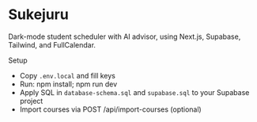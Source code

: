 # Sukejuru

Dark-mode student scheduler with AI advisor, using Next.js, Supabase, Tailwind, and FullCalendar.

Setup
- Copy `.env.local` and fill keys
- Run: npm install; npm run dev
- Apply SQL in `database-schema.sql` and `supabase.sql` to your Supabase project
- Import courses via POST /api/import-courses (optional)









